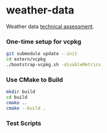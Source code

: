 # weather-data
Weather data [technical assessment](docs/Technical_Task.pdf). 

### One-time setup for vcpkg
```bash
git submodule update --init
cd extern/vcpkg
./bootstrap-vcpkg.sh -disableMetrics
```
### Use CMake to Build 
```bash
mkdir build
cd build
cmake ..
cmake --build .
```

### Test Scripts
